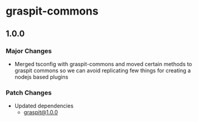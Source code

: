 # graspit-commons

## 1.0.0

### Major Changes

- Merged tsconfig with graspit-commons and moved certain methods to graspit commons so we can avoid replicating few things for creating a nodejs based plugins

### Patch Changes

- Updated dependencies
  - graspit@1.0.0
